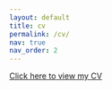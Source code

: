 ```yaml
---
layout: default
title: cv
permalink: /cv/
nav: true
nav_order: 2
---
```


[Click here to view my CV](/assets/pdf/Divya_Nori_Academic_CV-7.pdf)
